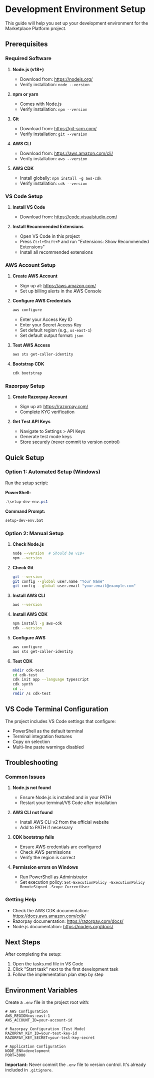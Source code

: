 # Development Environment Setup

This guide will help you set up your development environment for the Marketplace Platform project.

## Prerequisites

### Required Software

1. **Node.js (v18+)**
   - Download from: https://nodejs.org/
   - Verify installation: `node --version`

2. **npm or yarn**
   - Comes with Node.js
   - Verify installation: `npm --version`

3. **Git**
   - Download from: https://git-scm.com/
   - Verify installation: `git --version`

4. **AWS CLI**
   - Download from: https://aws.amazon.com/cli/
   - Verify installation: `aws --version`

5. **AWS CDK**
   - Install globally: `npm install -g aws-cdk`
   - Verify installation: `cdk --version`

### VS Code Setup

1. **Install VS Code**
   - Download from: https://code.visualstudio.com/

2. **Install Recommended Extensions**
   - Open VS Code in this project
   - Press `Ctrl+Shift+P` and run "Extensions: Show Recommended Extensions"
   - Install all recommended extensions

### AWS Account Setup

1. **Create AWS Account**
   - Sign up at: https://aws.amazon.com/
   - Set up billing alerts in the AWS Console

2. **Configure AWS Credentials**
   ```bash
   aws configure
   ```
   - Enter your Access Key ID
   - Enter your Secret Access Key
   - Set default region (e.g., `us-east-1`)
   - Set default output format: `json`

3. **Test AWS Access**
   ```bash
   aws sts get-caller-identity
   ```

4. **Bootstrap CDK**
   ```bash
   cdk bootstrap
   ```

### Razorpay Setup

1. **Create Razorpay Account**
   - Sign up at: https://razorpay.com/
   - Complete KYC verification

2. **Get Test API Keys**
   - Navigate to Settings > API Keys
   - Generate test mode keys
   - Store securely (never commit to version control)

## Quick Setup

### Option 1: Automated Setup (Windows)

Run the setup script:

**PowerShell:**
```powershell
.\setup-dev-env.ps1
```

**Command Prompt:**
```cmd
setup-dev-env.bat
```

### Option 2: Manual Setup

1. **Check Node.js**
   ```bash
   node --version  # Should be v18+
   npm --version
   ```

2. **Check Git**
   ```bash
   git --version
   git config --global user.name "Your Name"
   git config --global user.email "your.email@example.com"
   ```

3. **Install AWS CLI**
   ```bash
   aws --version
   ```

4. **Install AWS CDK**
   ```bash
   npm install -g aws-cdk
   cdk --version
   ```

5. **Configure AWS**
   ```bash
   aws configure
   aws sts get-caller-identity
   ```

6. **Test CDK**
   ```bash
   mkdir cdk-test
   cd cdk-test
   cdk init app --language typescript
   cdk synth
   cd ..
   rmdir /s cdk-test
   ```

## VS Code Terminal Configuration

The project includes VS Code settings that configure:
- PowerShell as the default terminal
- Terminal integration features
- Copy on selection
- Multi-line paste warnings disabled

## Troubleshooting

### Common Issues

1. **Node.js not found**
   - Ensure Node.js is installed and in your PATH
   - Restart your terminal/VS Code after installation

2. **AWS CLI not found**
   - Install AWS CLI v2 from the official website
   - Add to PATH if necessary

3. **CDK bootstrap fails**
   - Ensure AWS credentials are configured
   - Check AWS permissions
   - Verify the region is correct

4. **Permission errors on Windows**
   - Run PowerShell as Administrator
   - Set execution policy: `Set-ExecutionPolicy -ExecutionPolicy RemoteSigned -Scope CurrentUser`

### Getting Help

- Check the AWS CDK documentation: https://docs.aws.amazon.com/cdk/
- Razorpay documentation: https://razorpay.com/docs/
- Node.js documentation: https://nodejs.org/docs/

## Next Steps

After completing the setup:

1. Open the tasks.md file in VS Code
2. Click "Start task" next to the first development task
3. Follow the implementation plan step by step

## Environment Variables

Create a `.env` file in the project root with:

```env
# AWS Configuration
AWS_REGION=us-east-1
AWS_ACCOUNT_ID=your-account-id

# Razorpay Configuration (Test Mode)
RAZORPAY_KEY_ID=your-test-key-id
RAZORPAY_KEY_SECRET=your-test-key-secret

# Application Configuration
NODE_ENV=development
PORT=3000
```

**Important:** Never commit the `.env` file to version control. It's already included in `.gitignore`.